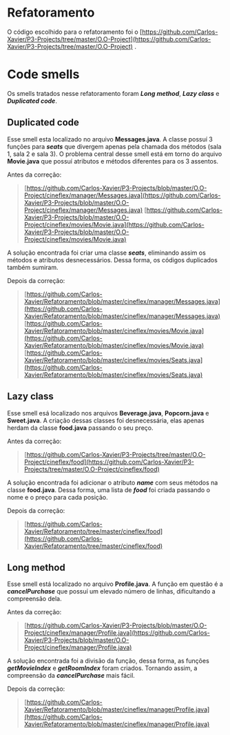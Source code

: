 # Refatoramento

O código escolhido para o refatoramento foi o [https://github.com/Carlos-Xavier/P3-Projects/tree/master/O.O-Project](https://github.com/Carlos-Xavier/P3-Projects/tree/master/O.O-Project) .

# Code smells

Os smells tratados nesse refatoramento foram **_Long method_**, **_Lazy class_** e **_Duplicated code_**.

## Duplicated code

Esse smell esta localizado no arquivo **Messages.java**.  A classe possuí 3 funções  para **_seats_** que divergem apenas pela chamada dos métodos (sala 1, sala 2 e sala 3). 
O problema central desse smell está em torno do arquivo **Movie.java** que possuí atributos e métodos diferentes para os 3 assentos.

Antes da correção: 
> [https://github.com/Carlos-Xavier/P3-Projects/blob/master/O.O-Project/cineflex/manager/Messages.java](https://github.com/Carlos-Xavier/P3-Projects/blob/master/O.O-Project/cineflex/manager/Messages.java)
> [https://github.com/Carlos-Xavier/P3-Projects/blob/master/O.O-Project/cineflex/movies/Movie.java](https://github.com/Carlos-Xavier/P3-Projects/blob/master/O.O-Project/cineflex/movies/Movie.java)

A solução encontrada foi criar uma classe **_seats_**, eliminando assim os métodos e atributos desnecessários. Dessa forma, os códigos duplicados também sumiram.

Depois da correção:
> [https://github.com/Carlos-Xavier/Refatoramento/blob/master/cineflex/manager/Messages.java](https://github.com/Carlos-Xavier/Refatoramento/blob/master/cineflex/manager/Messages.java)
> [https://github.com/Carlos-Xavier/Refatoramento/blob/master/cineflex/movies/Movie.java](https://github.com/Carlos-Xavier/Refatoramento/blob/master/cineflex/movies/Movie.java) <br>
> [https://github.com/Carlos-Xavier/Refatoramento/blob/master/cineflex/movies/Seats.java](https://github.com/Carlos-Xavier/Refatoramento/blob/master/cineflex/movies/Seats.java)


## Lazy class

Esse smell esá localizado nos arquivos **Beverage.java**, **Popcorn.java** e **Sweet.java**. A criação dessas classes foi desnecessária, elas apenas herdam da classe **food.java** passando o seu preço.

Antes da correção: 
> [https://github.com/Carlos-Xavier/P3-Projects/tree/master/O.O-Project/cineflex/food](https://github.com/Carlos-Xavier/P3-Projects/tree/master/O.O-Project/cineflex/food)

A solução encontrada foi adicionar o atributo **_name_** com seus métodos na classe **food.java**. Dessa forma, uma lista de **_food_** foi criada passando o nome e o preço para cada posição.

Depois da correção:
> [https://github.com/Carlos-Xavier/Refatoramento/tree/master/cineflex/food](https://github.com/Carlos-Xavier/Refatoramento/tree/master/cineflex/food)

## Long method

Esse smell está localizado no arquivo **Profile.java**. A função em questão é a **_cancelPurchase_** que possuí um elevado número de linhas, dificultando a compreensão dela.

Antes da correção: 
> [https://github.com/Carlos-Xavier/P3-Projects/blob/master/O.O-Project/cineflex/manager/Profile.java](https://github.com/Carlos-Xavier/P3-Projects/blob/master/O.O-Project/cineflex/manager/Profile.java)

A solução encontrada foi a divisão da função, dessa forma, as funções **_getMovieIndex_** e **_getRoomIndex_** foram criados. Tornando assim, a compreensão da **_cancelPurchase_** mais fácil.

Depois da correção:
> [https://github.com/Carlos-Xavier/Refatoramento/blob/master/cineflex/manager/Profile.java](https://github.com/Carlos-Xavier/Refatoramento/blob/master/cineflex/manager/Profile.java)

